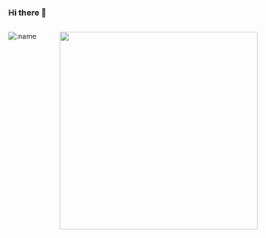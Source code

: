 ### Hi there 👋

[<img align="right" width="400" src="https://github-readme-stats.vercel.app/api?username=guobang-yoo&show_icons=true&title_color=2bbc8a&text_color=c9cacc&icon_color=d480aa&bg_color=1d1f21"/>](https://github.com/guobang-yoo)
---

![:name](https://count.getloli.com/get/@guobang-yoo?theme=rule34)
